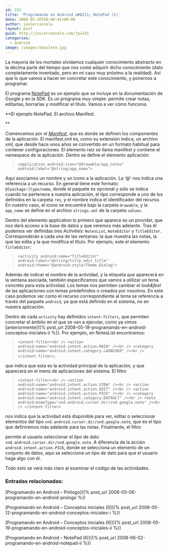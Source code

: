 ```yaml
---
id: 231
title: 'Programando en Android &#8211; NotePad (I)'
date: 2008-05-26T08:00:41+00:00
author: javiercancela
layout: post
guid: http://javiercancela.com/?p=231
categories:
  - android
image: /images/obsolete.jpg
---
```

La mayoría de los mortales olvidamos cualquier conocimiento abstracto en la décima parte del tiempo que nos costó adquirir dicho conocimiento (dato completamente inventado, pero en mi caso muy próximo a la realidad). Así que lo que vamos a hacer en concretar este conocimiento, y ponernos a programar.

El programa [NotePad](http://code.google.com/android/samples/NotePad/index.html) es un ejemplo que se incluye en la documentación de Google y en la SDK. Es un programa muy simple: permite crear notas, editarlas, borrarlas y modificar el título. Vamos a ver cómo funciona.

**El ejemplo NotePad. El archivo Manifest.
  
** 

Comencemos por el [_Manifest_](http://code.google.com/android/samples/NotePad/AndroidManifest.html "AndroidManifest.xml"), que es donde se definen los componentes de la aplicación. El manifest.xml es, como su extensión indica, un archivo xml, que desde hace unos años se convertido en un formato habitual para contener configuraciones. El elemento raíz se llama manifest y contiene el namespace de la aplicación. Dentro se define el elemento aplicación:

> `<application android:icon="@drawable/app_notes" android:label="@string/app_name">`

Aquí asociamos un nombre y un icono a la aplicación. La &#8216;@&#8217; nos indica una referencia a un recurso. En general tiene este formato: `@[package:]type/name`, donde el paquete es opcional y sólo se indica cuando no pertenece a nuestra aplicación, el tipo corresponde a uno de los definidos en la carpeta `res`, y el nombre indica el identificador del recurso.  En nuestro caso, el icono se encuentra bajo la carpeta `drawable`, y la `app_name` se define en el archivo `strings.xml` de la carpeta `values`.

Dentro del elemento application lo primero que aparece es un provider, que nos dará acceso a la base de datos y que veremos más adelante. Tras él podemos ver definidas tres _Activities_: `NotesList`, `NoteEditor` y `TitleEditor`. Corresponderán a cada una de las ventanas: la que muestra las notas, la que las edita y la que modifica el título. Por ejemplo, este el elemento `TitleEditor`:

> `<activity android:name="TitleEditor" android:label="@string/title_edit_title" android:theme="@android:style/Theme.Dialog">`

Además de indicar el nombre de la actividad, y la etiqueta que aparecerá en la ventana asociada, también especificamos que vamos a utilizar un tema concreto para esta actividad. Los temas nos permiten cambiar el _look&feel_ de las aplicaciones con temas predefinidos o creados por nosotros. En este caso podemos ver como el recurso correspondiente al tema se referencia a través del paquete `android`, ya que está definido en el sistema, no en nuestra aplicación.

Dentro de cada `activity` hay definidos `intent-filters`, que permiten concretar el ámbito en el que se van a ejecutar, como ya vimos [anteriormente]({% post_url 2008-05-19-programando-en-android-conceptos-iniciales-ii %}). Por ejemplo, en NotesList encontramos:

> `<intent-filter><br />
<action android:name="android.intent.action.MAIN" /><br />
<category android:name="android.intent.category.LAUNCHER" /><br />
</intent-filter>`;

que indica que esta es la actividad principal de la aplicación, y que aparecerá en el menú de aplicaciones del sistema. El filtro

> `<intent-filter><br />
<action android:name="android.intent.action.VIEW" /><br />
<action android:name="android.intent.action.EDIT" /><br />
<action android:name="android.intent.action.PICK" /><br />
<category android:name="android.intent.category.DEFAULT" /><br />
<data android:mimeType="vnd.android.cursor.dir/vnd.google.note" /><br />
</intent-filter>`

nos indica que la actividad está disponible para ver, editar o seleccionar elementos del tipo `vnd.android.cursor.dir/vnd.google.note`, que es el tipo que definiremos más adelante para las notas. Finalmente, el filtro

> <intent-filter>
  
> <action android:name=&#8221;android.intent.action.GET_CONTENT&#8221; />
  
> <category android:name=&#8221;android.intent.category.DEFAULT&#8221; />
  
> <data android:mimeType=&#8221;vnd.android.cursor.item/vnd.google.note&#8221; />
  
> </intent-filter>

permite al usuario seleccionar el tipo de dato `vnd.android.cursor.dir/vnd.google.note`. A diferencia de la acción `android.intent.action.PICK`, donde se selecciona un elemento de un conjunto de datos, aquí se selecciona un tipo de dato para que el usuario haga algo con él.

Todo esto se verá más claro al examinar el código de las actividades.

### Entradas relacionadas:
  
[Programando en Android &#8211; Prólogo]({% post_url 2008-05-06-programando-en-android-prologo %})
  
[Programando en Android &#8211; Conceptos iniciales (I)]({% post_url 2008-05-12-programando-en-android-conceptos-iniciales-i %})
  
[Programando en Android &#8211; Conceptos iniciales (II)]({% post_url 2008-05-19-programando-en-android-conceptos-iniciales-ii %})

[Programando en Android &#8211; NotePad (II)]({% post_url 2008-06-02-programando-en-android-notepad-ii %})